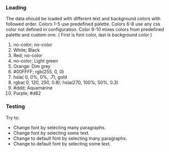 ### Loading

The data should be loaded with different text and background colors with followed order. Colors 1-5 use predefined palette. Colors 6-8 use any css color not defined in configuration.
Color 9-10 mixes colors from predefined palette and custom one.
( First is font color, last is background color )
1. no-color; no-color
2. White; Black
3. Red; no-color
4. no-color; Light green
5. Orange: Dim grey
6. #00FFFF; rgb(255, 0, 0)
7. hsla( 0, 0%, 0%, .7); gold
8. rgba( 0, 120, 250, 0.8); hsla(270, 100%, 50%, 0.3)
9. #ddd; Aquamarine
10. Purple; #d82

### Testing

Try to:
- Change font by selecting many paragraphs.
- Change font by selecting some text.
- Change to default font by selecting many paragraphs.
- Change to default font by selecting some text.
